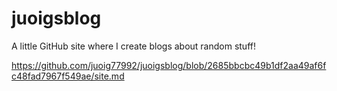 # juoigsblog
A little GitHub site where I create blogs about random stuff! 

https://github.com/juoig77992/juoigsblog/blob/2685bbcbc49b1df2aa49af6fc48fad7967f549ae/site.md
